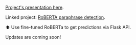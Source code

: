 [Project's presentation here](https://www.canva.com/design/DAE4zcIOvwo/XAH-wxQl0wnIiPhywJEjgw/view?utm_content=DAE4zcIOvwo&utm_campaign=designshare&utm_medium=link2&utm_source=sharebutton).


Linked project: [RoBERTA paraphrase detection](https://github.com/nataliyakholodna/roberta_paraphrase_detection).

⬆️
Use fine-tuned RoBERTa to get predictions via Flask API.

Updates are coming soon!
